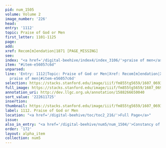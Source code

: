 ```yaml
---
pid: num_1505
volume: Volume 2
image_number: '226'
head:
entry: '1112'
topic: Praise of God or Men
first_letter: 1101-1125
page:
add:
xref: Recom[m]endation|1871 [PAGE_MISSING]
see:
index: "<a href='/digital-beehive/index4/index_3106/'>praise of men</a>"
item: "#item-e56057c6d"
unparsed:
line: 'Entry: 1112|Topic: Praise of God or Men|Xref: Recom[m]endation|Xref: 1871 [PAGE_MISSING]|Index:
  praise of men|#item-e56057c6d'
selection: https://stacks.stanford.edu/image/iiif/fm855tg5659/1607_0693/887,1725,2835,510/full/0/default.jpg
full_image: https://stacks.stanford.edu/image/iiif/fm855tg5659/1607_0693/full/full/0/default.jpg
annotation_uri: http://dev.llgc.org.uk/annotation/1588266650040
sort_value: '222611725'
insertion:
thumbnail: https://stacks.stanford.edu/image/iiif/fm855tg5659/1607_0693/887,1725,600,180/250,/0/default.jpg
label: 1112. Praise of God or Men
location: "<a href='/digital-beehive/toc/toc2_216/'>Full Page</a>"
issue:
also_in_entry: "<a href='/digital-beehive/num5/num_1504/'>Constancy of mind</a>"
order: '172'
layout: alpha_item
collection: num5
---
```

